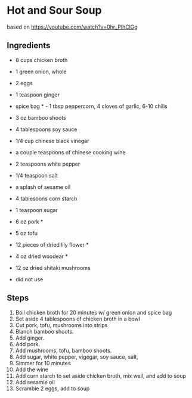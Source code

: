 # Hot and Sour Soup

based on https://youtube.com/watch?v=0hr_PlhClGg

Ingredients
---
* 8 cups chicken broth
* 1 green onion, whole
* 2 eggs
* 1 teaspoon ginger
* spice bag * - 1 tbsp peppercorn, 4 cloves of garlic, 6-10 chilis
* 3 oz bamboo shoots
* 4 tablespoons soy sauce
* 1/4 cup chinese black vinegar
* a couple teaspoons of chinese cooking wine
* 2 teaspoons white pepper
* 1/4 teaspoon salt
* a splash of sesame oil
* 4 tablesoons corn starch
* 1 teaspoon sugar
* 6 oz pork * 
* 5 oz tofu
* 12 pieces of dried lily flower *
* 4 oz dried woodear *
* 12 oz dried shitaki mushrooms

* did not use

Steps
---
1. Boil chicken broth for 20 minutes w/ green onion and spice bag
1. Set aside 4 tablespoons of chicken broth in a bowl
1. Cut pork, tofu, mushrooms into strips
1. Blanch bamboo shoots.
1. Add ginger.
1. Add pork.
1. Add mushrooms, tofu, bamboo shoots.
1. Add sugar, white pepper, vigegar, soy sauce, salt, 
1. Simmer for 10 minutes
1. Add the wine
1. Add corn starch to set aside chicken broth, mix well, and add to soup
1. Add sesamie oil
1. Scramble 2 eggs, add to soup
